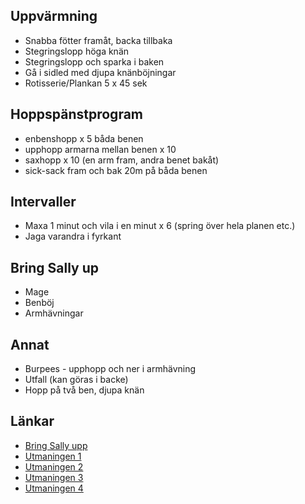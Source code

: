 Uppvärmning
-----------

* Snabba fötter framåt, backa tillbaka
* Stegringslopp höga knän
* Stegringslopp och sparka i baken
* Gå i sidled med djupa knänböjningar
* Rotisserie/Plankan 5 x 45 sek


Hoppspänstprogram
-----------------

* enbenshopp x 5 båda benen
* upphopp armarna mellan benen x 10
* saxhopp x 10 (en arm fram, andra benet bakåt)
* sick-sack fram och bak 20m på båda benen


Intervaller
-----------

* Maxa 1 minut och vila i en minut x 6 (spring över hela planen etc.)
* Jaga varandra i fyrkant


Bring Sally up
--------------

* Mage
* Benböj
* Armhävningar


Annat
------

* Burpees - upphopp och ner i armhävning
* Utfall (kan göras i backe)
* Hopp på två ben, djupa knän


Länkar
------
* [Bring Sally upp](https://www.youtube.com/watch?v=41N6bKO-NVI)
* [Utmaningen 1](https://www.youtube.com/watch?v=amGHaE0v2Yk)
* [Utmaningen 2](https://www.youtube.com/watch?v=48NAyv3JZ50)
* [Utmaningen 3](https://www.youtube.com/watch?v=9rq6iKIPgCY)
* [Utmaningen 4](https://www.youtube.com/watch?v=9rq6iKIPgCY)
